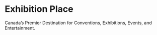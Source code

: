 # Exhibition Place
Canada’s Premier Destination for Conventions, Exhibitions, Events, and Entertainment.
